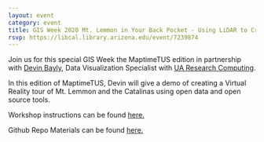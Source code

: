 ```yaml
---
layout: event
category: event
title: GIS Week 2020 Mt. Lemmon in Your Back Pocket - Using LiDAR to Create a VR App
rsvp: https://libcal.library.arizona.edu/event/7239874
---
```


Join us for this special GIS Week the MaptimeTUS edition in partnership with [Devin Bayly](https://rtdatavis.github.io/#whoText), Data Visualization Specialist with [UA Research Computing](https://it.arizona.edu/research).

In this edition of MaptimeTUS, Devin will give a demo of creating a Virtual Reality tour of Mt. Lemmon and the Catalinas using open data and open source tools. 

Workshop instructions can be found [here.](https://maptime.io/tucson/sessions/GIS_day_workshop_11-2020)

Github Repo Materials can be found [here.](https://github.com/maptime/tucson/tree/gh-pages/sessions/GIS_day_workshop_11-2020) 

